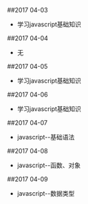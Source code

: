 ##2017 04-03
* 学习javascript基础知识

##2017 04-04
* 无

##2017 04-05
* 学习javascript基础知识

##2017 04-06
* 学习javascript基础知识

##2017 04-07
* javascript--基础语法

##2017 04-08
* javascript--函数、对象

##2017 04-09
* javascript--数据类型
